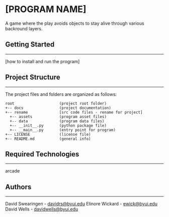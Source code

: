# [PROGRAM NAME] 
A game where the play avoids objects to stay alive through various backround layers.

## Getting Started
---
[how to install and run the program]

## Project Structure
---
The project files and folders are organized as follows:
```
root                    (project root folder)
+-- docs                (project documentation)
+-- rename              [src code files - rename for project]
  +-- assets            (program asset files)
  +-- data              (program data files)
  +-- __init__.py       (python package file)
  +-- __main__.py       (entry point for program)
+-- LICENSE             (license file)
+-- README.md           (general info)
```

## Required Technologies
---
arcade

## Authors
---
David Swearingen - davidrs@byui.edu
Elinore Wickard - ewick@byui.edu
David Wells - davidwells@byui.edu 
